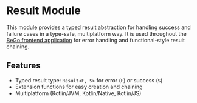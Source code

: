 # Result Module

This module provides a typed result abstraction for handling success and failure cases in a type-safe, multiplatform way. It is used throughout the [BeGo frontend application](../../README.md) for error handling and functional-style result chaining.

## Features
- Typed result type: `Result<F, S>` for error (`F`) or success (`S`)
- Extension functions for easy creation and chaining
- Multiplatform (Kotlin/JVM, Kotlin/Native, Kotlin/JS)
